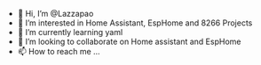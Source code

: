 - 👋 Hi, I’m @Lazzapao
- 👀 I’m interested in Home Assistant, EspHome and 8266 Projects
- 🌱 I’m currently learning yaml 
- 💞️ I’m looking to collaborate on Home assistant and EspHome
- 📫 How to reach me ...

<!---
Lazzapao/Lazzapao is a ✨ special ✨ repository because its `README.md` (this file) appears on your GitHub profile.
You can click the Preview link to take a look at your changes.
--->
